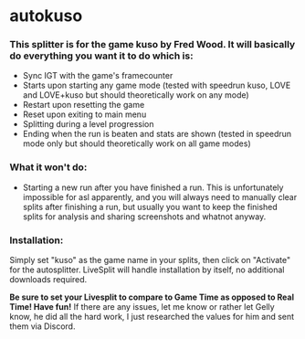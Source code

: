 # autokuso

### This splitter is for the game kuso by Fred Wood. It will basically do everything you want it to do which is:

* Sync IGT with the game's framecounter
* Starts upon starting any game mode (tested with speedrun kuso, LOVE and LOVE+kuso but should theoretically work on any mode)
* Restart upon resetting the game
* Reset upon exiting to main menu
* Splitting during a level progression
* Ending when the run is beaten and stats are shown (tested in speedrun mode only but should theoretically work on all game modes)

### What it won't do:

* Starting a new run after you have finished a run. This is unfortunately impossible for asl apparently, and you will always need to manually clear splits after finishing a run, but usually you want to keep the finished splits for analysis and sharing screenshots and whatnot anyway.

### Installation:

Simply set "kuso" as the game name in your splits, then click on "Activate" for the autosplitter. LiveSplit will handle installation by itself, no additional downloads required.

**Be sure to set your Livesplit to compare to Game Time as opposed to Real Time!
Have fun!**
If there are any issues, let me know or rather let Gelly know, he did all the hard work, I just researched the values for him and sent them via Discord.
